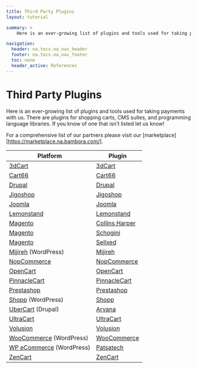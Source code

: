 ```yaml
---
title: Third Party Plugins
layout: tutorial

summary: >
    Here is an ever-growing list of plugins and tools used for taking payments with us.

navigation:
  header: na.tocs.na_nav_header
  footer: na.tocs.na_nav_footer
  toc: none
  header_active: References
---
```


# Third Party Plugins
Here is an ever-growing list of plugins and tools used for taking payments with us. There are plugins for shopping carts, CMS suites, and programming language libraries. If you know of one that isn’t listed let us know!

For a comprehensive list of our partners please visit our [marketplace][https://marketplace.na.bambora.com/].

| Platform                                | Plugin                                    |
| --------------------------------------- | ----------------------------------------- |
| [3dCart][3dcart]                        | [3dCart][3dcart-3dcart]                   |
| [Cart66][cart66]                        | [Cart66][cart66-cart66]                   |
| [Drupal][drupal]                        | [Drupal][drupal-drupal]                   |
| [Jigoshop][jigoshop]                    | [Jigoshop][jigoshop-jigoshop]             |
| [Joomla][joomla]                        | [Joomla][joomla-joomla]                   |
| [Lemonstand][lemonstand]                | [Lemonstand][lemonstand-lemonstand]       |
| [Magento][magento]                      | [Collins Harper][magento-collinsharper]   |
| [Magento][magento]                      | [Schogini][magento-schogini]              |
| [Magento][magento]                      | [Sellxed][magento-sellxed]                |
| [Mijireh][mijireh] (WordPress)          | [Mijireh][mijireh-mijireh]                |
| [NopCommerce][nopcommerce]              | [NopCommerce][nopcommerce-nopcommerce]    |
| [OpenCart][opencart]                    | [OpenCart][opencart-opencart]             |
| [PinnacleCart][pinnaclecart]            | [PinnacleCart][pinnaclecart-pinnaclecart] |  
| [Prestashop][prestashop]                | [Prestashop][prestashop-prestashop]       |
| [Shopp][shopplugin] (WordPress)         | [Shopp][shopp-shopp]                      |
| [UberCart][ubercart] (Drupal)           | [Arvana][ultracart-arvana]                |
| [UltraCart][ultracart]                  | [UltraCart][ultracart-ultracart]          |
| [Volusion][volusion]                    | [Volusion][volusion-volusion]             |
| [WooCommerce][woocommerce] (WordPress)  | [WooCommerce][woocommerce-woocommerce]    |
| [WP eCommerce][wpecommerce] (WordPress) | [Patsatech][wpecommerce-patsatech]        |
| [ZenCart][zencart]                      | [ZenCart][zencart-zencart]                |

[magento-collinsharper]: http://www.collinsharper.com/magento-beanstream-credit-card-payment-module.html
[magento-schogini]: https://www.magentocommerce.com/magento-connect/beanstream-payment-module.html
[magento-sellxed]: https://www.sellxed.com/shop/en/magento-beanstream-zahlungs-extension.html
[3dcart-3dcart]: https://www.3dcart.com/payment-gateways/beanstream-shopping-cart.htm
[drupal-drupal]: https://www.drupal.org/project/commerce_beanstream/
[volusion-volusion]: https://support.volusion.com/hc/en-us/articles/209641887-How-to-Set-Up-Beanstream
[zencart-zencart]: https://www.zen-cart.com/downloads.php?do=file&id=612
[ultracart-ultracart]: https://www.ultracart.com/resources/integrations/payment/beanstreamgateway/index.html
[lemonstand-lemonstand]: https://github.com/DYE/lemonstand-sandbox/blob/master/modules/shop/payment_types/shop_beanstream_basic_payment.php
[pinnaclecart-pinnaclecart]:https://www.pinnaclecart.com/supported-payment-options/
[woocommerce-woocommerce]: https://docs.woocommerce.com/document/beanstream/
[wpecommerce-patsatech]: https://codecanyon.net/item/beanstream-gateway-for-wp-ecommerce/3514838
[nopcommerce-nopcommerce]: http://www.nopcommerce.com/p/1504/beanstream-payment-module.aspx
[opencart-opencart]: https://www.opencart.com/index.php?route=marketplace/extension/info&extension_id=296
[ultracart-arvana]: https://www.drupal.org/project/uc_beanstream
[prestashop-prestashop]: https://addons.prestashop.com/en/search?id_category=0&search_query=beanstream
[joomla-joomla]: https://extensions.joomla.org/extension/payment-processor-beanstream/
[cart66-cart66]: https://cart66.com/features/
[mijireh-mijireh]: http://www.mijireh.com/docs/payment-gateways/
[jigoshop-jigoshop]: https://www.jigoshop.com/product/beanstream-payment-gateway/
[shopp-shopp]: https://shopplugin.net/features/payment-systems/

[magento]: https://magento.com/
[3dcart]: https://www.3dcart.com/
[drupal]: https://www.drupal.org/
[volusion]: https://www.volusion.com/
[zencart]: https://www.zen-cart.com/
[lemonstand]: https://lemonstand.com/
[ultracart]: https://www.ultracart.com/
[pinnaclecart]: https://www.pinnaclecart.com/
[woocommerce]: https://woocommerce.com/
[wpecommerce]: https://wpecommerce.org/
[nopcommerce]: http://www.nopcommerce.com/
[opencart]: https://www.opencart.com/
[ubercart]: http://www.ubercart.org/
[prestashop]: https://www.prestashop.com/en/
[joomla]: https://www.joomla.org/
[cart66]: https://cart66.com/
[mijireh]: http://www.mijireh.com/
[jigoshop]: https://www.jigoshop.com/
[shopplugin]: https://shopplugin.net/
